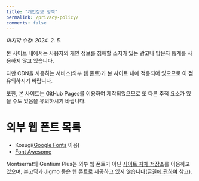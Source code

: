 ```yaml
---
title: "개인정보 정책"
permalink: /privacy-policy/
comments: false
---
```

<i class="fa-sharp fa-regular fa-file-pen"></i> *마지막 수정: 2024. 2. 5.*

본 사이트 내에서는 사용자의 개인 정보를 침해할 소지가 있는 광고나 방문자 통계를 사용하지 않고 있습니다.

다만 CDN을 사용하는 서비스(외부 웹 폰트)가 본 사이트 내에 적용되어 있으므로 이 점 유의하시기 바랍니다.

또한, 본 사이트는 GitHub Pages를 이용하여 제작되었으므로 또 다른 추적 요소가 있을 수도 있음을 유의하시기 바랍니다.

# 외부 웹 폰트 목록
* Kosugi([Google Fonts](https://fonts.google.com) 이용)
* [Font Awesome](https://fontawesome.com)

Montserrat와 Gentium Plus는 외부 웹 폰트가 아닌 [사이트 자체 저장소](https://github.com/carmilz/carmilz.github.io)를 이용하고 있으며, 본고딕과 Jigmo 등은 웹 폰트로 제공하고 있지 않습니다([글꼴에 관하여](/about-fonts) 참고).